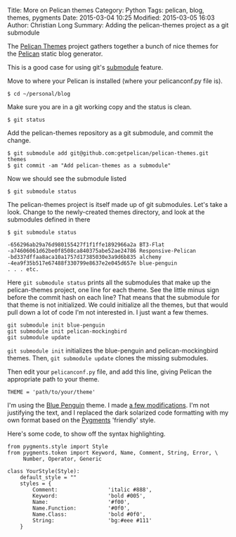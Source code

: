 Title: More on Pelican themes
Category: Python
Tags: pelican, blog, themes, pygments
Date: 2015-03-04 10:25
Modified: 2015-03-05 16:03
Author: Christian Long
Summary: Adding the pelican-themes project as a git submodule

The [Pelican Themes](https://github.com/getpelican/pelican-themes) project gathers together a bunch of nice themes for the [Pelican](http://docs.getpelican.com) static blog generator.

This is a good case for using git's [submodule](http://git-scm.com/book/en/v2/Git-Tools-Submodules) feature.

Move to where your Pelican is installed (where your pelicanconf.py file is).

    $ cd ~/personal/blog

Make sure you are in a git working copy and the status is clean.

    $ git status

Add the pelican-themes repository as a git submodule, and commit the change.

    $ git submodule add git@github.com:getpelican/pelican-themes.git themes
    $ git commit -am "Add pelican-themes as a submodule"

Now we should see the submodule listed

    $ git submodule status

The pelican-themes project is itself made up of git submodules. Let's take a look.
Change to the newly-created themes directory, and look at the submodules defined in there

    $ git submodule status

    -656296ab29a76d980155427f1f1ffe1892966a2a BT3-Flat
    -a74606061d62be0f8508ca840375abe52ae24786 Responsive-Pelican
    -bd337dffaa8aca10a1757d17385030e3a9d6b835 alchemy
    -4ea9f35b517e67488f330799e8637e2e045d657e blue-penguin
    . . . etc.

Here `git submodule status` prints all the submodules that make up the pelican-themes project, one line for each theme.
See the little minus sign before the commit hash on each line? That means that the submodule for that theme
is not initialized. We could initialize all the themes, but that would pull down a lot of code I'm not interested
in. I just want a few themes.

    git submodule init blue-penguin
    git submodule init pelican-mockingbird
    git submodule update

`git submodule init` initializes the blue-penguin and pelican-mockingbird themes. Then, `git submodule update` clones the missing submodules.

Then edit your `pelicanconf.py` file, and add this line, giving Pelican the appropriate path to your theme.

    THEME = 'path/to/your/theme'

I'm using the [Blue Penguin](https://github.com/jody-frankowski/blue-penguin) theme. I made [a few modifications](https://github.com/christianmlong/blue-penguin).
I'm not justifying the text, and I replaced the dark solarized code formatting with my own format based on the [Pygments](http://pygments.org/docs/styles) 'friendly' style.

Here's some code, to show off the syntax highlighting.

    from pygments.style import Style
    from pygments.token import Keyword, Name, Comment, String, Error, \
         Number, Operator, Generic

    class YourStyle(Style):
        default_style = ""
        styles = {
            Comment:                'italic #888',
            Keyword:                'bold #005',
            Name:                   '#f00',
            Name.Function:          '#0f0',
            Name.Class:             'bold #0f0',
            String:                 'bg:#eee #111'
        }
